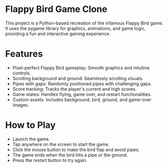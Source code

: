 # Flappy Bird Game Clone
This project is a Python-based recreation of the infamous Flappy Bird game. It uses the pygame library for graphics, animations, and game logic, providing a fun and interactive gaming experience.

# Features
- Pixel-perfect Flappy Bird gameplay: Smooth graphics and intuitive controls.
- Scrolling background and ground: Seamlessly scrolling visuals.
- Pipes with gaps: Randomly positioned pipes with challenging gaps.
- Score tracking: Tracks the player's current and high scores.
- Game states: Handles flying, game over, and restart functionalities.
- Custom assets: Includes background, bird, ground, and game-over images.

# How to Play
- Launch the game.
- Tap anywhere on the screen to start the game.
- Click the mouse button to make the bird flap and avoid pipes.
- The game ends when the bird hits a pipe or the ground.
- Press the restart button to try again.

